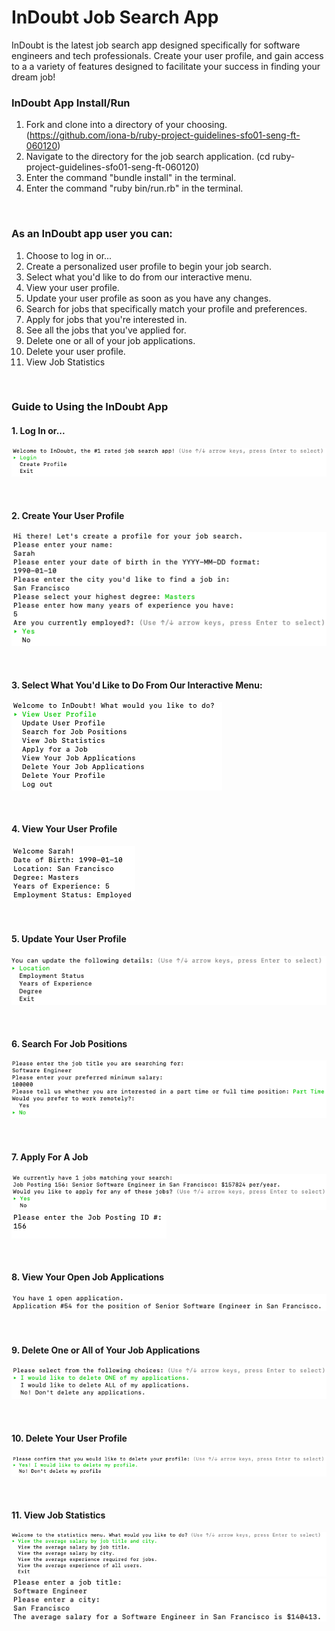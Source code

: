# InDoubt Job Search App

InDoubt is the latest job search app designed specifically for software engineers and tech professionals. Create your user profile, and gain access to a a variety of features designed to facilitate your success in finding your dream job!

### InDoubt App Install/Run

1. Fork and clone into a directory of your choosing. (https://github.com/iona-b/ruby-project-guidelines-sfo01-seng-ft-060120)
2. Navigate to the directory for the job search application. (cd ruby-project-guidelines-sfo01-seng-ft-060120)
3. Enter the command "bundle install" in the terminal.
4. Enter the command "ruby bin/run.rb" in the terminal.

</br>

### As an InDoubt app user you can:

1. Choose to log in or...
2. Create a personalized user profile to begin your job search.
3. Select what you'd like to do from our interactive menu.
4. View your user profile.
5. Update your user profile as soon as you have any changes.
6. Search for jobs that specifically match your profile and preferences.
7. Apply for jobs that you're interested in.
8. See all the jobs that you've applied for.
9. Delete one or all of your job applications.
10. Delete your user profile.
11. View Job Statistics

</br>

### Guide to Using the InDoubt App

#### 1. Log In or...

![Log In](./pictures/login_menu.png)

</br>

#### 2. Create Your User Profile

![Create Profile](./pictures/create_profile.png)

</br>

#### 3. Select What You'd Like to Do From Our Interactive Menu:

![Menu Options](./pictures/menu.png)

</br>

#### 4. View Your User Profile

![View Profile](./pictures/view_profile.png)

</br>

#### 5. Update Your User Profile

![Update Profile](./pictures/update_profile.png)

</br>

#### 6. Search For Job Positions

![Search for Jobs](./pictures/search_for_jobs.png)

</br>

#### 7. Apply For A Job

![Apply for Jobs](./pictures/apply_for_jobs.png)</br>
![Apply for Jobs](./pictures/apply_for_jobs_2.png)

</br>

#### 8. View Your Open Job Applications

![View Open Applications](./pictures/view_open_applications.png)

</br>

#### 9. Delete One or All of Your Job Applications

![Delete Applications](./pictures/delete_applications.png)

</br>

#### 10. Delete Your User Profile

![Delete Profile](./pictures/delete_profile.png)

</br>

#### 11. View Job Statistics

![Statistics Menu](./pictures/statistics_menu.png) </br>
![Average Salary Statistics](./pictures/average_salary.png)




